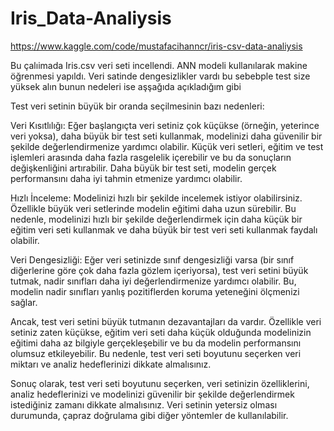 # Iris_Data-Analiysis
https://www.kaggle.com/code/mustafacihanncr/iris-csv-data-analiysis

Bu çalıimada Iris.csv veri seti incellendi. ANN modeli kullanılarak makine öğrenmesi yapıldı.
Veri satinde dengesizlikler vardı bu sebebple test size yüksek alın bunun nedeleri ise aşşağıda açıkladığım gibi

Test veri setinin büyük bir oranda seçilmesinin bazı nedenleri:

Veri Kısıtlılığı: Eğer başlangıçta veri setiniz çok küçükse (örneğin, yeterince veri yoksa), daha büyük bir test seti kullanmak, modelinizi daha güvenilir bir şekilde değerlendirmenize yardımcı olabilir. Küçük veri setleri, eğitim ve test işlemleri arasında daha fazla rasgelelik içerebilir ve bu da sonuçların değişkenliğini artırabilir. Daha büyük bir test seti, modelin gerçek performansını daha iyi tahmin etmenize yardımcı olabilir.

Hızlı İnceleme: Modelinizi hızlı bir şekilde incelemek istiyor olabilirsiniz. Özellikle büyük veri setlerinde modelin eğitimi daha uzun sürebilir. Bu nedenle, modelinizi hızlı bir şekilde değerlendirmek için daha küçük bir eğitim veri seti kullanmak ve daha büyük bir test veri seti kullanmak faydalı olabilir.

Veri Dengesizliği: Eğer veri setinizde sınıf dengesizliği varsa (bir sınıf diğerlerine göre çok daha fazla gözlem içeriyorsa), test veri setini büyük tutmak, nadir sınıfları daha iyi değerlendirmenize yardımcı olabilir. Bu, modelin nadir sınıfları yanlış pozitiflerden koruma yeteneğini ölçmenizi sağlar.

Ancak, test veri setini büyük tutmanın dezavantajları da vardır. Özellikle veri setiniz zaten küçükse, eğitim veri seti daha küçük olduğunda modelinizin eğitimi daha az bilgiyle gerçekleşebilir ve bu da modelin performansını olumsuz etkileyebilir. Bu nedenle, test veri seti boyutunu seçerken veri miktarı ve analiz hedeflerinizi dikkate almalısınız.

Sonuç olarak, test veri seti boyutunu seçerken, veri setinizin özelliklerini, analiz hedeflerinizi ve modelinizi güvenilir bir şekilde değerlendirmek istediğiniz zamanı dikkate almalısınız. Veri setinin yetersiz olması durumunda, çapraz doğrulama gibi diğer yöntemler de kullanılabilir.

